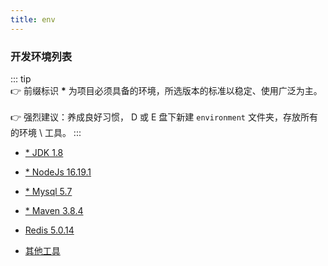 ```yaml
---
title: env
---
```


### 开发环境列表

::: tip  
:point_right: 前缀标识 <b>\*</b> 为项目必须具备的环境，所选版本的标准以稳定、使用广泛为主。<br/><br/>
:point_right: 强烈建议：养成良好习惯， D 或 E 盘下新建 `environment` 文件夹，存放所有的环境 \ 工具。
:::

- <a href="/env/jdk">\* JDK 1.8</a>

- <a href="/env/nodejs">\* NodeJs 16.19.1</a>

- <a href="/env/mysql">\* Mysql 5.7</a>

- <a href="/env/maven">\* Maven 3.8.4</a>

- <a href="/env/redis">Redis 5.0.14</a>

- <a href="/env/other">其他工具</a>
